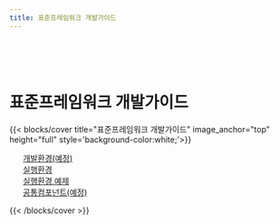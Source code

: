 ```yaml
---
title: 표준프레임워크 개발가이드
---
```


<br>
<br>
<br>

# 표준프레임워크 개발가이드

{{< blocks/cover title="표준프레임워크 개발가이드" image_anchor="top" height="full" style='background-color:white;'>}}
<ul>
    <li style='text-decoration:none; color:black; list-style:none;'>
        <a href="/egovframe-docs/egovframe-development/">
          개발환경(예정) <i class="fas fa-arrow-alt-circle-right ms-2"></i>
        </a>
    </li>
    <li style='text-decoration:none; color:black; list-style:none'>
        <a href="/egovframe-docs/egovframe-runtime/">
          실행환경 <i class="fas fa-arrow-alt-circle-right ms-2"></i>
        </a>
    </li>
    <li style='text-decoration:none; color:black; list-style:none'>
        <a href="/egovframe-docs/runtime-example/">
          실행환경 예제 <i class="fas fa-arrow-alt-circle-right ms-2"></i>
        </a>
    </li>
    <li style='text-decoration:none; color:black; list-style:none'>
        <a href="/egovframe-docs/common-component/">
          공통컴포넌트(예정) <i class="fas fa-arrow-alt-circle-right ms-2"></i>
        </a>
    </li>
</ul>
{{< /blocks/cover >}}
